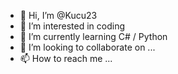 - 👋 Hi, I’m @Kucu23
- 👀 I’m interested in coding
- 🌱 I’m currently learning C# / Python
- 💞️ I’m looking to collaborate on ...
- 📫 How to reach me ...

<!---
Kucu23/Kucu23 is a ✨ special ✨ repository because its `README.md` (this file) appears on your GitHub profile.
You can click the Preview link to take a look at your changes.
--->
